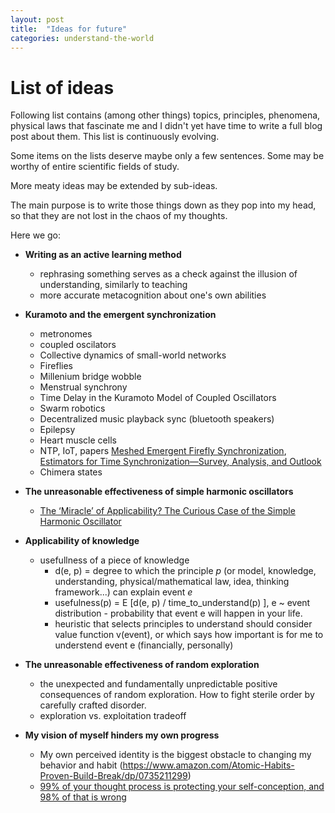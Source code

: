 ```yaml
---
layout: post
title:  "Ideas for future"
categories: understand-the-world
---
```


# List of ideas

Following list contains (among other things) topics, principles, phenomena, physical laws that fascinate me and I didn't yet have time to write a full blog post about them. This list is continuously evolving. 

Some items on the lists deserve maybe only a few sentences. Some may be worthy of entire scientific fields of study.

More meaty ideas may be extended by sub-ideas.

The main purpose is to write those things down as they pop into my head, so that they are not lost in the chaos of my thoughts.


Here we go:
- **Writing as an active learning method**
    - rephrasing something serves as a check against the illusion of understanding, similarly to teaching 
    - more accurate metacognition about one's own abilities 
- **Kuramoto and the emergent synchronization** 
    - metronomes
    - coupled oscilators
    - Collective dynamics of small-world networks
    - Fireflies
    - Millenium bridge wobble
    - Menstrual synchrony
    - Time Delay in the Kuramoto Model of Coupled Oscillators 
    - Swarm robotics
    - Decentralized music playback sync (bluetooth speakers)   
    - Epilepsy
    - Heart muscle cells
    - NTP, IoT, papers [Meshed Emergent Firefly Synchronization](https://www.researchgate.net/publication/224097522_Emergent_Slot_Synchronization_in_Wireless_Networks), [Estimators for Time Synchronization—Survey, Analysis, and Outlook](https://www.mdpi.com/2624-831X/1/2/23)
    - Chimera states

- **The unreasonable effectiveness of simple harmonic oscillators**
    - [The ‘Miracle’ of Applicability? The Curious Case of the Simple Harmonic Oscillator](https://www.researchgate.net/publication/323833034_The_'Miracle'_of_Applicability_The_Curious_Case_of_the_Simple_Harmonic_Oscillator)


- **Applicability of knowledge**
    - usefullness of a piece of knowledge
        - d(e, p) = degree to which the principle *p* (or model, knowledge, understanding, physical/mathematical law, idea, thinking framework...) can explain event *e*
        - usefulness(p) = E \[d(e, p) / time_to_understand(p) \], e ~ event distribution - probability that event e will happen in your life.
        - heuristic that selects principles to understand should consider value function v(event), or which says how important is for me to understend event e (financially, personally)

- **The unreasonable effectiveness of random exploration**
    - the unexpected and fundamentally unpredictable positive consequences of random exploration. How to fight sterile order by carefully crafted disorder. 
    - exploration vs. exploitation tradeoff

- **My vision of myself hinders my own progress**
    - My own perceived identity is the biggest obstacle to changing my behavior and habit (https://www.amazon.com/Atomic-Habits-Proven-Build-Break/dp/0735211299)
    - [99% of your thought process is protecting your self-conception, and 98% of that is wrong](https://youtu.be/Nb2tebYAaOA?t=4990)



